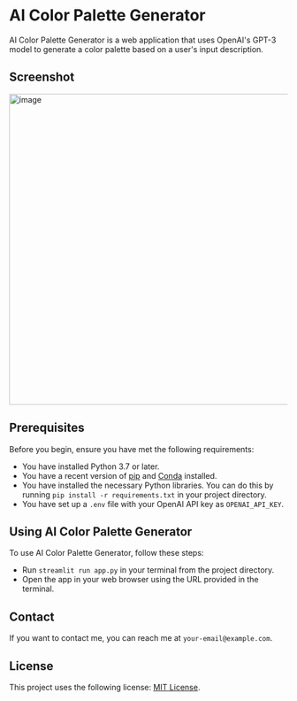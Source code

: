 # AI Color Palette Generator

AI Color Palette Generator is a web application that uses OpenAI's GPT-3 model to generate a color palette based on a user's input description.

## Screenshot

<img width="562" alt="image" src="https://github.com/NurulhusnaJamalAli/Color-AI-app/assets/141206939/5a03b6bf-6510-4351-ae4a-18c429f2b661">


## Prerequisites

Before you begin, ensure you have met the following requirements:

- You have installed Python 3.7 or later.
- You have a recent version of [pip](https://pip.pypa.io/en/stable/installation/) and [Conda](https://docs.conda.io/projects/conda/en/latest/user-guide/install/) installed.
- You have installed the necessary Python libraries. You can do this by running `pip install -r requirements.txt` in your project directory.
- You have set up a `.env` file with your OpenAI API key as `OPENAI_API_KEY`.

## Using AI Color Palette Generator

To use AI Color Palette Generator, follow these steps:

- Run `streamlit run app.py` in your terminal from the project directory.
- Open the app in your web browser using the URL provided in the terminal.

## Contact

If you want to contact me, you can reach me at `your-email@example.com`.

## License

This project uses the following license: [MIT License](<link_to_license>).
